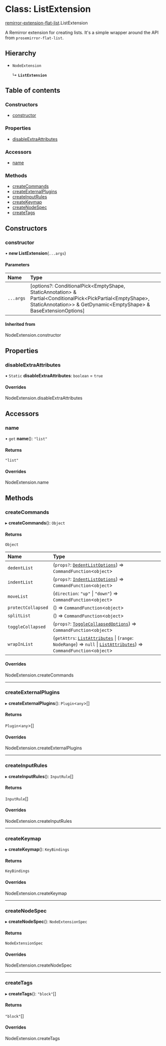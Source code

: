 # Class: ListExtension

[remirror-extension-flat-list](../modules/remirror_extension_flat_list.md).ListExtension

A Remirror extension for creating lists. It's a simple wrapper around the API from `prosemirror-flat-list`.

## Hierarchy

- `NodeExtension`

  ↳ **`ListExtension`**

## Table of contents

### Constructors

- [constructor](remirror_extension_flat_list.ListExtension.md#constructor)

### Properties

- [disableExtraAttributes](remirror_extension_flat_list.ListExtension.md#disableextraattributes)

### Accessors

- [name](remirror_extension_flat_list.ListExtension.md#name)

### Methods

- [createCommands](remirror_extension_flat_list.ListExtension.md#createcommands)
- [createExternalPlugins](remirror_extension_flat_list.ListExtension.md#createexternalplugins)
- [createInputRules](remirror_extension_flat_list.ListExtension.md#createinputrules)
- [createKeymap](remirror_extension_flat_list.ListExtension.md#createkeymap)
- [createNodeSpec](remirror_extension_flat_list.ListExtension.md#createnodespec)
- [createTags](remirror_extension_flat_list.ListExtension.md#createtags)

## Constructors

### constructor

• **new ListExtension**(`...args`)

#### Parameters

| Name | Type |
| :------ | :------ |
| `...args` | [options?: ConditionalPick<EmptyShape, StaticAnnotation\> & Partial<ConditionalPick<PickPartial<EmptyShape\>, StaticAnnotation\>\> & GetDynamic<EmptyShape\> & BaseExtensionOptions] |

#### Inherited from

NodeExtension.constructor

## Properties

### disableExtraAttributes

▪ `Static` **disableExtraAttributes**: `boolean` = `true`

#### Overrides

NodeExtension.disableExtraAttributes

## Accessors

### name

• `get` **name**(): ``"list"``

#### Returns

``"list"``

#### Overrides

NodeExtension.name

## Methods

### createCommands

▸ **createCommands**(): `Object`

#### Returns

`Object`

| Name | Type |
| :------ | :------ |
| `dedentList` | (`props?`: [`DedentListOptions`](../interfaces/remirror_extension_flat_list.DedentListOptions.md)) => `CommandFunction`<`object`\> |
| `indentList` | (`props?`: [`IndentListOptions`](../interfaces/remirror_extension_flat_list.IndentListOptions.md)) => `CommandFunction`<`object`\> |
| `moveList` | (`direction`: ``"up"`` \| ``"down"``) => `CommandFunction`<`object`\> |
| `protectCollapsed` | () => `CommandFunction`<`object`\> |
| `splitList` | () => `CommandFunction`<`object`\> |
| `toggleCollapsed` | (`props?`: [`ToggleCollapsedOptions`](../interfaces/remirror_extension_flat_list.ToggleCollapsedOptions.md)) => `CommandFunction`<`object`\> |
| `wrapInList` | (`getAttrs`: [`ListAttributes`](../interfaces/remirror_extension_flat_list.ListAttributes.md) \| (`range`: `NodeRange`) => ``null`` \| [`ListAttributes`](../interfaces/remirror_extension_flat_list.ListAttributes.md)) => `CommandFunction`<`object`\> |

#### Overrides

NodeExtension.createCommands

___

### createExternalPlugins

▸ **createExternalPlugins**(): `Plugin`<`any`\>[]

#### Returns

`Plugin`<`any`\>[]

#### Overrides

NodeExtension.createExternalPlugins

___

### createInputRules

▸ **createInputRules**(): `InputRule`[]

#### Returns

`InputRule`[]

#### Overrides

NodeExtension.createInputRules

___

### createKeymap

▸ **createKeymap**(): `KeyBindings`

#### Returns

`KeyBindings`

#### Overrides

NodeExtension.createKeymap

___

### createNodeSpec

▸ **createNodeSpec**(): `NodeExtensionSpec`

#### Returns

`NodeExtensionSpec`

#### Overrides

NodeExtension.createNodeSpec

___

### createTags

▸ **createTags**(): ``"block"``[]

#### Returns

``"block"``[]

#### Overrides

NodeExtension.createTags
